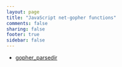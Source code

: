 ```yaml
---
layout: page
title: "JavaScript net-gopher functions"
comments: false
sharing: false
footer: true
sidebar: false
---
```

<!-- Generated by Rakefile:build -->

 - [gopher_parsedir](/functions/gopher_parsedir)
